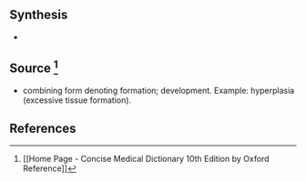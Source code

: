## Synthesis
- 
## Source [^1]
- combining form denoting formation; development. Example: hyperplasia (excessive tissue formation).
## References

[^1]: [[Home Page - Concise Medical Dictionary 10th Edition by Oxford Reference]]